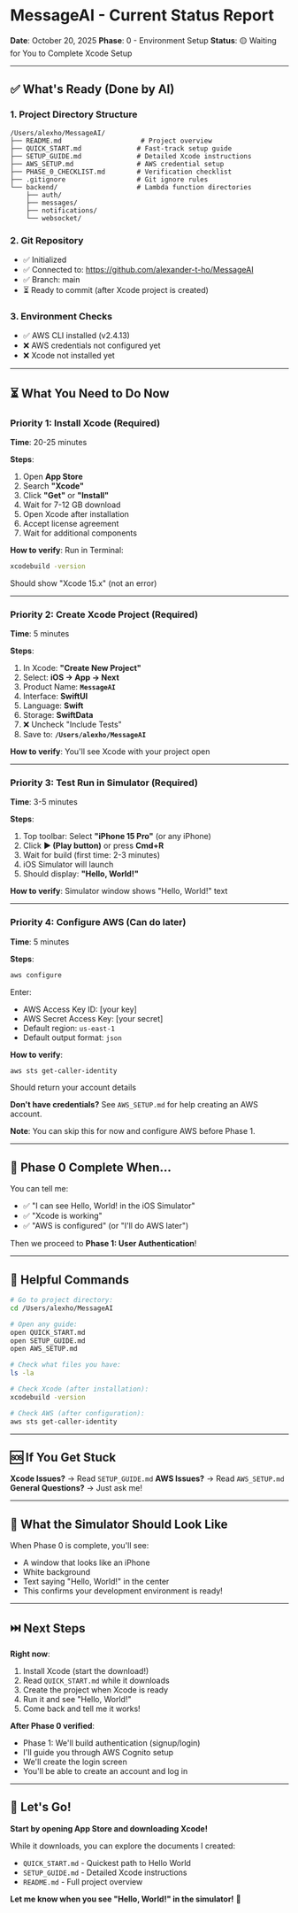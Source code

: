 # MessageAI - Current Status Report

**Date**: October 20, 2025
**Phase**: 0 - Environment Setup
**Status**: 🟡 Waiting for You to Complete Xcode Setup

---

## ✅ What's Ready (Done by AI)

### 1. Project Directory Structure
```
/Users/alexho/MessageAI/
├── README.md                    # Project overview
├── QUICK_START.md              # Fast-track setup guide
├── SETUP_GUIDE.md              # Detailed Xcode instructions
├── AWS_SETUP.md                # AWS credential setup
├── PHASE_0_CHECKLIST.md        # Verification checklist
├── .gitignore                  # Git ignore rules
└── backend/                    # Lambda function directories
    ├── auth/
    ├── messages/
    ├── notifications/
    └── websocket/
```

### 2. Git Repository
- ✅ Initialized
- ✅ Connected to: https://github.com/alexander-t-ho/MessageAI
- ✅ Branch: main
- ⏳ Ready to commit (after Xcode project is created)

### 3. Environment Checks
- ✅ AWS CLI installed (v2.4.13)
- ❌ AWS credentials not configured yet
- ❌ Xcode not installed yet

---

## ⏳ What You Need to Do Now

### Priority 1: Install Xcode (Required)
**Time**: 20-25 minutes

**Steps**:
1. Open **App Store**
2. Search **"Xcode"**
3. Click **"Get"** or **"Install"**
4. Wait for 7-12 GB download
5. Open Xcode after installation
6. Accept license agreement
7. Wait for additional components

**How to verify**: Run in Terminal:
```bash
xcodebuild -version
```
Should show "Xcode 15.x" (not an error)

---

### Priority 2: Create Xcode Project (Required)
**Time**: 5 minutes

**Steps**:
1. In Xcode: **"Create New Project"**
2. Select: **iOS → App → Next**
3. Product Name: **`MessageAI`**
4. Interface: **SwiftUI**
5. Language: **Swift**  
6. Storage: **SwiftData**
7. ❌ Uncheck "Include Tests"
8. Save to: **`/Users/alexho/MessageAI`**

**How to verify**: You'll see Xcode with your project open

---

### Priority 3: Test Run in Simulator (Required)
**Time**: 3-5 minutes

**Steps**:
1. Top toolbar: Select **"iPhone 15 Pro"** (or any iPhone)
2. Click **▶️ (Play button)** or press **Cmd+R**
3. Wait for build (first time: 2-3 minutes)
4. iOS Simulator will launch
5. Should display: **"Hello, World!"**

**How to verify**: Simulator window shows "Hello, World!" text

---

### Priority 4: Configure AWS (Can do later)
**Time**: 5 minutes

**Steps**:
```bash
aws configure
```
Enter:
- AWS Access Key ID: [your key]
- AWS Secret Access Key: [your secret]
- Default region: `us-east-1`
- Default output format: `json`

**How to verify**:
```bash
aws sts get-caller-identity
```
Should return your account details

**Don't have credentials?** See `AWS_SETUP.md` for help creating an AWS account.

**Note**: You can skip this for now and configure AWS before Phase 1.

---

## 🎯 Phase 0 Complete When...

You can tell me:
- ✅ "I can see Hello, World! in the iOS Simulator"
- ✅ "Xcode is working"
- ✅ "AWS is configured" (or "I'll do AWS later")

Then we proceed to **Phase 1: User Authentication**!

---

## 📖 Helpful Commands

```bash
# Go to project directory:
cd /Users/alexho/MessageAI

# Open any guide:
open QUICK_START.md
open SETUP_GUIDE.md
open AWS_SETUP.md

# Check what files you have:
ls -la

# Check Xcode (after installation):
xcodebuild -version

# Check AWS (after configuration):
aws sts get-caller-identity
```

---

## 🆘 If You Get Stuck

**Xcode Issues?** → Read `SETUP_GUIDE.md`
**AWS Issues?** → Read `AWS_SETUP.md`
**General Questions?** → Just ask me!

---

## 📱 What the Simulator Should Look Like

When Phase 0 is complete, you'll see:
- A window that looks like an iPhone
- White background
- Text saying "Hello, World!" in the center
- This confirms your development environment is ready!

---

## ⏭️ Next Steps

**Right now**: 
1. Install Xcode (start the download!)
2. Read `QUICK_START.md` while it downloads
3. Create the project when Xcode is ready
4. Run it and see "Hello, World!"
5. Come back and tell me it works!

**After Phase 0 verified**:
- Phase 1: We'll build authentication (signup/login)
- I'll guide you through AWS Cognito setup
- We'll create the login screen
- You'll be able to create an account and log in

---

## 🚀 Let's Go!

**Start by opening App Store and downloading Xcode!**

While it downloads, you can explore the documents I created:
- `QUICK_START.md` - Quickest path to Hello World
- `SETUP_GUIDE.md` - Detailed Xcode instructions  
- `README.md` - Full project overview

**Let me know when you see "Hello, World!" in the simulator!** 🎉

